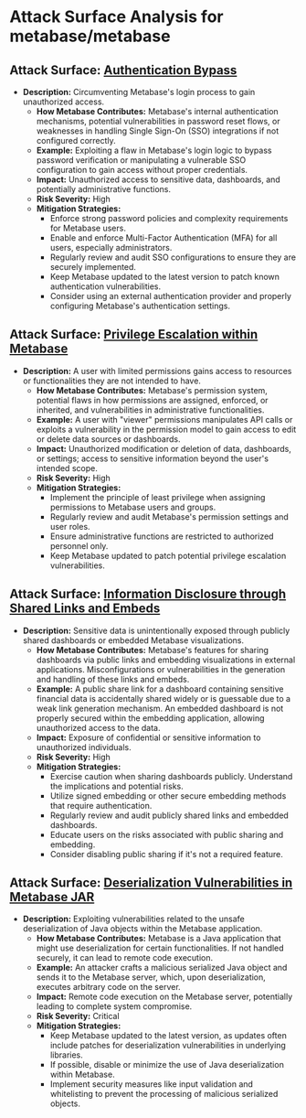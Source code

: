 # Attack Surface Analysis for metabase/metabase

## Attack Surface: [Authentication Bypass](./attack_surfaces/authentication_bypass.md)

*   **Description:** Circumventing Metabase's login process to gain unauthorized access.
    *   **How Metabase Contributes:** Metabase's internal authentication mechanisms, potential vulnerabilities in password reset flows, or weaknesses in handling Single Sign-On (SSO) integrations if not configured correctly.
    *   **Example:** Exploiting a flaw in Metabase's login logic to bypass password verification or manipulating a vulnerable SSO configuration to gain access without proper credentials.
    *   **Impact:** Unauthorized access to sensitive data, dashboards, and potentially administrative functions.
    *   **Risk Severity:** High
    *   **Mitigation Strategies:**
        *   Enforce strong password policies and complexity requirements for Metabase users.
        *   Enable and enforce Multi-Factor Authentication (MFA) for all users, especially administrators.
        *   Regularly review and audit SSO configurations to ensure they are securely implemented.
        *   Keep Metabase updated to the latest version to patch known authentication vulnerabilities.
        *   Consider using an external authentication provider and properly configuring Metabase's authentication settings.

## Attack Surface: [Privilege Escalation within Metabase](./attack_surfaces/privilege_escalation_within_metabase.md)

*   **Description:** A user with limited permissions gains access to resources or functionalities they are not intended to have.
    *   **How Metabase Contributes:** Metabase's permission system, potential flaws in how permissions are assigned, enforced, or inherited, and vulnerabilities in administrative functionalities.
    *   **Example:** A user with "viewer" permissions manipulates API calls or exploits a vulnerability in the permission model to gain access to edit or delete data sources or dashboards.
    *   **Impact:** Unauthorized modification or deletion of data, dashboards, or settings; access to sensitive information beyond the user's intended scope.
    *   **Risk Severity:** High
    *   **Mitigation Strategies:**
        *   Implement the principle of least privilege when assigning permissions to Metabase users and groups.
        *   Regularly review and audit Metabase's permission settings and user roles.
        *   Ensure administrative functions are restricted to authorized personnel only.
        *   Keep Metabase updated to patch potential privilege escalation vulnerabilities.

## Attack Surface: [Information Disclosure through Shared Links and Embeds](./attack_surfaces/information_disclosure_through_shared_links_and_embeds.md)

*   **Description:** Sensitive data is unintentionally exposed through publicly shared dashboards or embedded Metabase visualizations.
    *   **How Metabase Contributes:** Metabase's features for sharing dashboards via public links and embedding visualizations in external applications. Misconfigurations or vulnerabilities in the generation and handling of these links and embeds.
    *   **Example:** A public share link for a dashboard containing sensitive financial data is accidentally shared widely or is guessable due to a weak link generation mechanism. An embedded dashboard is not properly secured within the embedding application, allowing unauthorized access to the data.
    *   **Impact:** Exposure of confidential or sensitive information to unauthorized individuals.
    *   **Risk Severity:** High
    *   **Mitigation Strategies:**
        *   Exercise caution when sharing dashboards publicly. Understand the implications and potential risks.
        *   Utilize signed embedding or other secure embedding methods that require authentication.
        *   Regularly review and audit publicly shared links and embedded dashboards.
        *   Educate users on the risks associated with public sharing and embedding.
        *   Consider disabling public sharing if it's not a required feature.

## Attack Surface: [Deserialization Vulnerabilities in Metabase JAR](./attack_surfaces/deserialization_vulnerabilities_in_metabase_jar.md)

*   **Description:** Exploiting vulnerabilities related to the unsafe deserialization of Java objects within the Metabase application.
    *   **How Metabase Contributes:** Metabase is a Java application that might use deserialization for certain functionalities. If not handled securely, it can lead to remote code execution.
    *   **Example:** An attacker crafts a malicious serialized Java object and sends it to the Metabase server, which, upon deserialization, executes arbitrary code on the server.
    *   **Impact:** Remote code execution on the Metabase server, potentially leading to complete system compromise.
    *   **Risk Severity:** Critical
    *   **Mitigation Strategies:**
        *   Keep Metabase updated to the latest version, as updates often include patches for deserialization vulnerabilities in underlying libraries.
        *   If possible, disable or minimize the use of Java deserialization within Metabase.
        *   Implement security measures like input validation and whitelisting to prevent the processing of malicious serialized objects.

